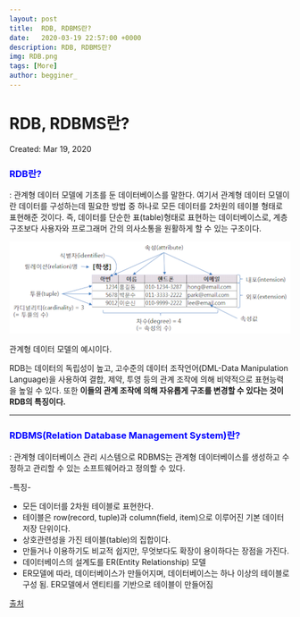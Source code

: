 ```yaml
---
layout: post
title:  RDB, RDBMS란?
date:   2020-03-19 22:57:00 +0000
description: RDB, RDBMS란?
img: RDB.png
tags: [More]
author: begginer_
---
```


# RDB, RDBMS란?

Created: Mar 19, 2020

### <span style="color:blue;">RDB란?</span>

: 관계형 데이터 모델에 기초를 둔 데이터베이스를 말한다. 여기서 관계형 데이터 모델이란 데이터를 구성하는데 필요한 방법 중 하나로 모든 데이터를 2차원의 테이블 형태로 표현해준 것이다. 즉, 데이터를 단순한 표(table)형태로 표현하는 데이터베이스로, 계층구조보다 사용자와 프로그래머 간의 의사소통을 원활하게 할 수 있는 구조이다. 

<center><img src="/assets/img/RDB/01.png"></center>

관계형 데이터 모델의 예시이다.

RDB는 데이터의 독립성이 높고, 고수준의 데이터 조작언어(DML-Data Manipulation Language)을 사용하여 결합, 제약, 투영 등의 관계 조작에 의해 비약적으로 표현능력을 높일 수 있다. 또한 <span style="font-weight:bold">이들의 관계 조작에 의해 자유롭게 구조를 변경할 수 있다는 것이 RDB의 특징이다.</span>

---

### <span style="color:blue;">RDBMS(Relation Database Management System)란?</span>

: 관계형 데이터베이스 관리 시스템으로 RDBMS는 관계형 데이터베이스를 생성하고 수정하고 관리할 수 있는 소프트웨어라고 정의할 수 있다.

-특징-

- 모든 데이터를 2차원 테이블로 표현한다.
- 테이블은 row(record, tuple)과 column(field, item)으로 이루어진 기본 데이터 저장 단위이다.
- 상호관련성을 가진 테이블(table)의 집합이다.
- 만들거나 이용하기도 비교적 쉽지만, 무엇보다도 확장이 용이하다는 장점을 가진다.
- 데이터베이스의 설계도를 ER(Entity Relationship) 모델
- ER모델에 따라, 데이터베이스가 만들어지며, 데이터베이스는 하나 이상의 테이블로 구성 됨. ER모델에서 엔티티를 기반으로 테이블이 만들어짐

[출처](https://jwprogramming.tistory.com/52)